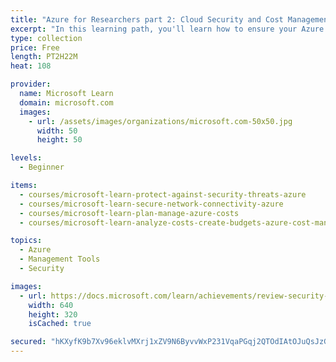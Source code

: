 ```yaml
---
title: "Azure for Researchers part 2: Cloud Security and Cost Management"
excerpt: "In this learning path, you'll learn how to ensure your Azure consumption is planned and predictable by using cost prediction and budgets, and how to ensure your application secrets and virtual machines are safe from unauthorized access."
type: collection
price: Free
length: PT2H22M
heat: 108

provider:
  name: Microsoft Learn
  domain: microsoft.com
  images:
    - url: /assets/images/organizations/microsoft.com-50x50.jpg
      width: 50
      height: 50

levels:
  - Beginner

items:
  - courses/microsoft-learn-protect-against-security-threats-azure
  - courses/microsoft-learn-secure-network-connectivity-azure
  - courses/microsoft-learn-plan-manage-azure-costs
  - courses/microsoft-learn-analyze-costs-create-budgets-azure-cost-management

topics:
  - Azure
  - Management Tools
  - Security

images:
  - url: https://docs.microsoft.com/learn/achievements/review-security-tools-features-social.png
    width: 640
    height: 320
    isCached: true

secured: "hKXyfK9b7Xv96eklvMXrj1xZV9N6ByvvWxP231VqaPGqj2QTOdIAtOJuQsJzGF9TLvsJZF4z8uDn4lp92tOsYam2OeWug6sEAb/Gcu3QL0g/4ygb5ewpq0UkhLnJA+fC9xhe5jfVt4fzlrAX5ZPG4NTKJXLdWmjOXNlMIwQYDqxUVT74zt3a74Pz2O8pvRMJDu10oSR39YziDM2A4pQuNnzCuXm+RBMsgHeeLxqd+AGaBL2Jsx/fqb63ZT3nQsk+hlbcIVkisX8g94rEY08sLVoPSRUFKDkJ4QL9Gfnn85KGPHSaQnXTHrYGVS/kwyq8/v34Pp1cKYr/PJdFDbUv7c1zpxNIa1fxhA+MdDOYT3I=;/9I5SQTrqoMwY+pJwZR+SA=="
---
```


